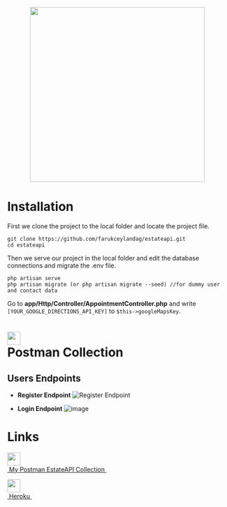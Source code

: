 
<p  align="center"><a  href="https://laravel.com"  target="_blank"><img  src="https://raw.githubusercontent.com/laravel/art/master/logo-lockup/5%20SVG/2%20CMYK/1%20Full%20Color/laravel-logolockup-cmyk-red.svg"  width="400"></a></p>

# Installation

First we clone the project to the local folder and locate the project file.
```
git clone https://github.com/farukceylandag/estateapi.git
cd estateapi
```
Then we serve our project in the local folder and edit the database connections and migrate the .env file.

```
php artisan serve
php artisan migrate (or php artisan migrate --seed) //for dummy user and contact data
```
Go to **app/Http/Controller/AppointmentController.php** and write ```[YOUR_GOOGLE_DIRECTIONS_API_KEY]``` to ```$this->googleMapsKey```.


# <img src="https://www.vectorlogo.zone/logos/getpostman/getpostman-icon.svg"  width="30" style="display:flex"> Postman Collection



## **Users Endpoints**

  - **Register Endpoint**
![Register Endpoint](https://www.linkpicture.com/q/Ekran-goruntusu-2021-12-13-155253.png)  
   
   - **Login Endpoint**
   ![image](https://www.linkpicture.com/q/login_10.png)


# Links
<p  style="text-align=center"> <a  href="https://www.postman.com/farukceylandag/workspace/my-workspace/collection/18648050-82ac9a1d-62ca-4cc6-8c0d-04680d1882cc"  target="_blank"><img src="https://www.vectorlogo.zone/logos/getpostman/getpostman-icon.svg"  width="30" style="display:flex">&nbsp;My Postman EstateAPI Collection&nbsp;</a></p>
<p  style="text-align=center"> <a  href="https://dashboard.heroku.com/apps/iestateapi"  target="_blank"><img src="https://cdn-icons-png.flaticon.com/512/873/873120.png"  width="30" style="display:flex">&nbsp;Heroku&nbsp;</a></p>
